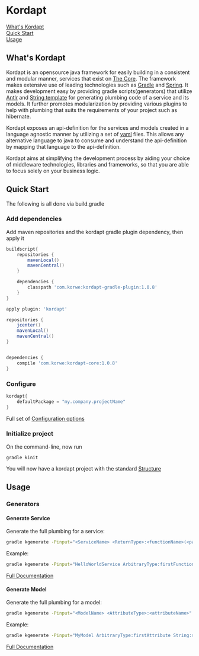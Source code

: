 Kordapt
=======

[What's Kordapt](https://github.com/korwe/kordapt#whats-kordapt "What is Kordapt")<br/>
[Quick Start](https://github.com/korwe/kordapt#quick-start "Setup and configure")<br/>
[Usage](https://github.com/korwe/kordapt#usage "Using generators")<br/>

What's Kordapt
--------------

Kordapt is an opensource java framework for easily building in a consistent and modular manner, services that exist on [The Core](https://github.com/korwe/the-core-java "The Core on Github").
The framework makes extensive use of leading technologies such as [Gradle](https://gradle.org/) and [Spring](http://projects.spring.io/spring-framework/). It makes development easy by providing gradle scripts(generators) that utilize [Antlr](http://www.antlr.org/) and [String template](http://www.stringtemplate.org/) for generating plumbing code of a service and its models. It further promotes modularization by providing various plugins
to help with plumbing that suits the requirements of your project such as hibernate.

Kordapt exposes an api-definition for the services and models created in a language agnostic manner by utilizing a set of [yaml](http://yaml.org/) files. This allows any alternative language to java to consume
and understand the api-definition by mapping that language to the api-definition.

Kordapt aims at simplifying the development process by aiding your choice of middleware technologies, libraries and frameworks, so that you are able to 
focus solely on your business logic.

Quick Start
-----

The following is all done via build.gradle
### Add dependencies

Add maven repositories and the kordapt gradle plugin dependency, then apply it
```gradle
buildscript{
    repositories {
        mavenLocal()
        mavenCentral()
    }

    dependencies {
        classpath 'com.korwe:kordapt-gradle-plugin:1.0.8'
    }
}

apply plugin: 'kordapt'

repositories {
    jcenter()
    mavenLocal()
    mavenCentral()
}


dependencies {
    compile 'com.korwe:kordapt-core:1.0.8'
}
```

### Configure
```gradle
kordapt{
    defaultPackage = "my.company.projectName"
}
```

Full set of [Configuration options](https://github.com/korwe/kordapt/wiki/Configuration-Options "Full set of configuration options")

### Initialize project
On the command-line, now run
```
gradle kinit
```

You will now have a kordapt project with the standard [Structure](https://github.com/korwe/kordapt/wiki/Project-Structure "Standard kordapt project structure")


Usage
-----

### Generators

#### Generate Service
Generate the full plumbing for a service:
```bash
gradle kgenerate -Pinput="<ServiceName> <ReturnType>:<functionName>(<params>)"
```
Example:
```bash
gradle kgenerate -Pinput="HelloWorldService ArbitraryType:firstFunction() void:secondFunction(Integer inputNumber)"

```

[Full Documentation](https://github.com/korwe/kordapt/wiki/Service-Generation "Full service generation documentation")

#### Generate Model
Generate the full plumbing for a model:
```bash
gradle kgenerate -Pinput="<ModelName> <AttributeType>:<attributeName>"
```
Example:
```bash
gradle kgenerate -Pinput="MyModel ArbitraryType:firstAttribute String:secondAttribute"

```

[Full Documentation](https://github.com/korwe/kordapt/wiki/Model-Generation "Full model generation documentation")

